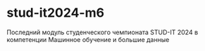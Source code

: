 # stud-it2024-m6
Последний модуль студенческого чемпионата STUD-IT 2024 в компетенции Машинное обучение и большие данные
